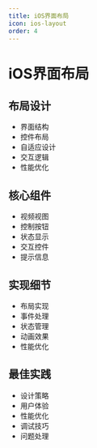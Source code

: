 ```yaml
---
title: iOS界面布局
icon: ios-layout
order: 4
---
```


# iOS界面布局

## 布局设计
- 界面结构
- 控件布局
- 自适应设计
- 交互逻辑
- 性能优化

## 核心组件
- 视频视图
- 控制按钮
- 状态显示
- 交互控件
- 提示信息

## 实现细节
- 布局实现
- 事件处理
- 状态管理
- 动画效果
- 性能优化

## 最佳实践
- 设计策略
- 用户体验
- 性能优化
- 调试技巧
- 问题处理
